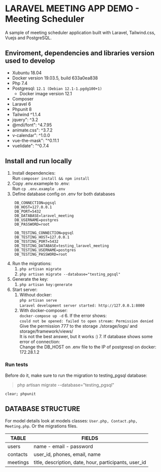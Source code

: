 # LARAVEL MEETING APP DEMO - Meeting Scheduler

A sample of meeting scheduler application built with Laravel, Tailwind.css, Vuejs and PostgreSQL.

## Enviroment, dependencies and libraries version used to develop
* Xubuntu 18.04
* Docker version 19.03.5, build 633a0ea838
* Php 7.4
* Postgresql: `12.1 (Debian 12.1-1.pgdg100+1)`  
  * Docker image version 12.1
* Composer
* Laravel 6
* Phpunit 8
* Tailwind ^1.1.4
* jquery": ^3.2
* @mdi/font": ^4.7.95
* animate.css": ^3.7.2
* v-calendar": ^1.0.0
* vue-the-mask": "^0.11.1
* vuelidate": "^0.7.4


## Install and run locally

1. Install dependencies:  
   Run `composer install && npm install`
2. Copy .env.exameple to .env:  
   Run `cp .env.example .env`
3. Define database config on .env for both databases  
   ```shell script
    DB_CONNECTION=pgsql
    DB_HOST=127.0.0.1
    DB_PORT=5432
    DB_DATABASE=laravel_meeting
    DB_USERNAME=postgres
    DB_PASSWORD=root
    
    DB_TESTING_CONNECTION=pgsql
    DB_TESTING_HOST=127.0.0.1
    DB_TESTING_PORT=5432
    DB_TESTING_DATABASE=testing_laravel_meeting
    DB_TESTING_USERNAME=postgres
    DB_TESTING_PASSWORD=root
   ```
4. Run the migrations:
   1. `php artisan migrate`
   2. `php artisan migrate --database="testing_pgsql"`
5. Generate the key:
   1. `php artisan key:generate`
6. Start server:
   1. Without docker:  
      `php artisan serve`  
      `Laravel development server started: http://127.0.0.1:8000`
   2. With docker-composer:  
      `docker-compose up -d`
        6. If the error shows:  
        `could not be opened: failed to open stream: Permission denied`  
        Give the permission 777 to the storage ./storage/logs/ and storage/framework/views/  
        It is not the best answer, but it works :)
        7. If database shows some error of connection:  
        Change the DB_HOST on .env file to the IP of postgresql on docker: 172.28.1.2


### Run tests

Before do it, make sure to run the migration to testing_pgsql database:

> php artisan migrate --database="testing_pgsql" 


```shell script
clear; phpunit
```

## DATABASE STRUCTURE

For model details look at models classes: `User.php, Contact.php, Meeting.php`. Or the migrations files.

| TABLE                         | FIELDS                                                          | 
|-------------------------------|-----------------------------------------------------------------|
| users                          | name - email - password  |
| contacts                      |  user_id, phones, email, name |
| meetings                      | title, description, date, hour, participants, user_id |
